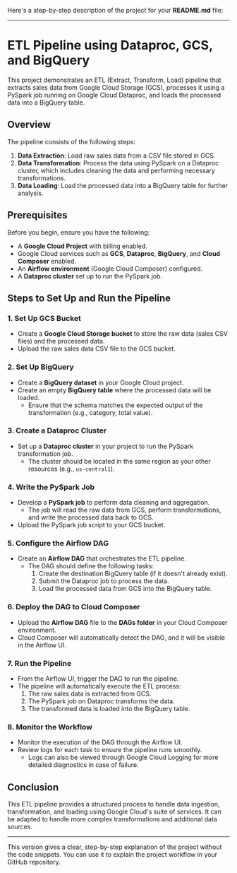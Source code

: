 Here's a step-by-step description of the project for your **README.md** file:

---

# ETL Pipeline using Dataproc, GCS, and BigQuery

This project demonstrates an ETL (Extract, Transform, Load) pipeline that extracts sales data from Google Cloud Storage (GCS), processes it using a PySpark job running on Google Cloud Dataproc, and loads the processed data into a BigQuery table.

## Overview

The pipeline consists of the following steps:

1. **Data Extraction**: Load raw sales data from a CSV file stored in GCS.
2. **Data Transformation**: Process the data using PySpark on a Dataproc cluster, which includes cleaning the data and performing necessary transformations.
3. **Data Loading**: Load the processed data into a BigQuery table for further analysis.

## Prerequisites

Before you begin, ensure you have the following:
- A **Google Cloud Project** with billing enabled.
- Google Cloud services such as **GCS**, **Dataproc**, **BigQuery**, and **Cloud Composer** enabled.
- An **Airflow environment** (Google Cloud Composer) configured.
- A **Dataproc cluster** set up to run the PySpark job.

## Steps to Set Up and Run the Pipeline

### 1. Set Up GCS Bucket
- Create a **Google Cloud Storage bucket** to store the raw data (sales CSV files) and the processed data.
- Upload the raw sales data CSV file to the GCS bucket.

### 2. Set Up BigQuery
- Create a **BigQuery dataset** in your Google Cloud project.
- Create an empty **BigQuery table** where the processed data will be loaded.
  - Ensure that the schema matches the expected output of the transformation (e.g., category, total value).

### 3. Create a Dataproc Cluster
- Set up a **Dataproc cluster** in your project to run the PySpark transformation job.
  - The cluster should be located in the same region as your other resources (e.g., `us-central1`).

### 4. Write the PySpark Job
- Develop a **PySpark job** to perform data cleaning and aggregation.
  - The job will read the raw data from GCS, perform transformations, and write the processed data back to GCS.
- Upload the PySpark job script to your GCS bucket.

### 5. Configure the Airflow DAG
- Create an **Airflow DAG** that orchestrates the ETL pipeline.
  - The DAG should define the following tasks:
    1. Create the destination BigQuery table (if it doesn't already exist).
    2. Submit the Dataproc job to process the data.
    3. Load the processed data from GCS into the BigQuery table.
  
### 6. Deploy the DAG to Cloud Composer
- Upload the **Airflow DAG** file to the **DAGs folder** in your Cloud Composer environment.
- Cloud Composer will automatically detect the DAG, and it will be visible in the Airflow UI.

### 7. Run the Pipeline
- From the Airflow UI, trigger the DAG to run the pipeline.
- The pipeline will automatically execute the ETL process:
  1. The raw sales data is extracted from GCS.
  2. The PySpark job on Dataproc transforms the data.
  3. The transformed data is loaded into the BigQuery table.

### 8. Monitor the Workflow
- Monitor the execution of the DAG through the Airflow UI.
- Review logs for each task to ensure the pipeline runs smoothly.
  - Logs can also be viewed through Google Cloud Logging for more detailed diagnostics in case of failure.

## Conclusion

This ETL pipeline provides a structured process to handle data ingestion, transformation, and loading using Google Cloud's suite of services. It can be adapted to handle more complex transformations and additional data sources.

---

This version gives a clear, step-by-step explanation of the project without the code snippets. You can use it to explain the project workflow in your GitHub repository.
